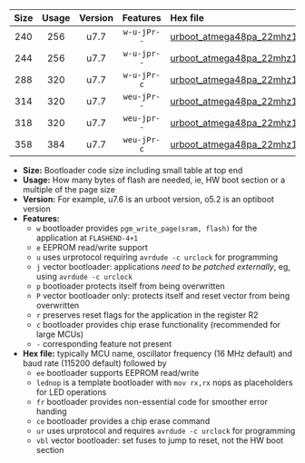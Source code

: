 |Size|Usage|Version|Features|Hex file|
|:-:|:-:|:-:|:-:|:--|
|240|256|u7.7|`w-u-jPr--`|[urboot_atmega48pa_22mhz1184_230400bps_lednop_ur_vbl.hex](https://raw.githubusercontent.com/stefanrueger/urboot.hex/main/mcus/atmega48pa/fcpu_22mhz1184/230400_bps/urboot_atmega48pa_22mhz1184_230400bps_lednop_ur_vbl.hex)|
|244|256|u7.7|`w-u-jpr--`|[urboot_atmega48pa_22mhz1184_230400bps_lednop_fr_ur_vbl.hex](https://raw.githubusercontent.com/stefanrueger/urboot.hex/main/mcus/atmega48pa/fcpu_22mhz1184/230400_bps/urboot_atmega48pa_22mhz1184_230400bps_lednop_fr_ur_vbl.hex)|
|288|320|u7.7|`w-u-jPr-c`|[urboot_atmega48pa_22mhz1184_230400bps_lednop_fr_ce_ur_vbl.hex](https://raw.githubusercontent.com/stefanrueger/urboot.hex/main/mcus/atmega48pa/fcpu_22mhz1184/230400_bps/urboot_atmega48pa_22mhz1184_230400bps_lednop_fr_ce_ur_vbl.hex)|
|314|320|u7.7|`weu-jPr--`|[urboot_atmega48pa_22mhz1184_230400bps_ee_lednop_ur_vbl.hex](https://raw.githubusercontent.com/stefanrueger/urboot.hex/main/mcus/atmega48pa/fcpu_22mhz1184/230400_bps/urboot_atmega48pa_22mhz1184_230400bps_ee_lednop_ur_vbl.hex)|
|318|320|u7.7|`weu-jpr--`|[urboot_atmega48pa_22mhz1184_230400bps_ee_lednop_fr_ur_vbl.hex](https://raw.githubusercontent.com/stefanrueger/urboot.hex/main/mcus/atmega48pa/fcpu_22mhz1184/230400_bps/urboot_atmega48pa_22mhz1184_230400bps_ee_lednop_fr_ur_vbl.hex)|
|358|384|u7.7|`weu-jPr-c`|[urboot_atmega48pa_22mhz1184_230400bps_ee_lednop_fr_ce_ur_vbl.hex](https://raw.githubusercontent.com/stefanrueger/urboot.hex/main/mcus/atmega48pa/fcpu_22mhz1184/230400_bps/urboot_atmega48pa_22mhz1184_230400bps_ee_lednop_fr_ce_ur_vbl.hex)|

- **Size:** Bootloader code size including small table at top end
- **Usage:** How many bytes of flash are needed, ie, HW boot section or a multiple of the page size
- **Version:** For example, u7.6 is an urboot version, o5.2 is an optiboot version
- **Features:**
  + `w` bootloader provides `pgm_write_page(sram, flash)` for the application at `FLASHEND-4+1`
  + `e` EEPROM read/write support
  + `u` uses urprotocol requiring `avrdude -c urclock` for programming
  + `j` vector bootloader: applications *need to be patched externally*, eg, using `avrdude -c urclock`
  + `p` bootloader protects itself from being overwritten
  + `P` vector bootloader only: protects itself and reset vector from being overwritten
  + `r` preserves reset flags for the application in the register R2
  + `c` bootloader provides chip erase functionality (recommended for large MCUs)
  + `-` corresponding feature not present
- **Hex file:** typically MCU name, oscillator frequency (16 MHz default) and baud rate (115200 default) followed by
  + `ee` bootloader supports EEPROM read/write
  + `lednop` is a template bootloader with `mov rx,rx` nops as placeholders for LED operations
  + `fr` bootloader provides non-essential code for smoother error handing
  + `ce` bootloader provides a chip erase command
  + `ur` uses urprotocol and requires `avrdude -c urclock` for programming
  + `vbl` vector bootloader: set fuses to jump to reset, not the HW boot section
